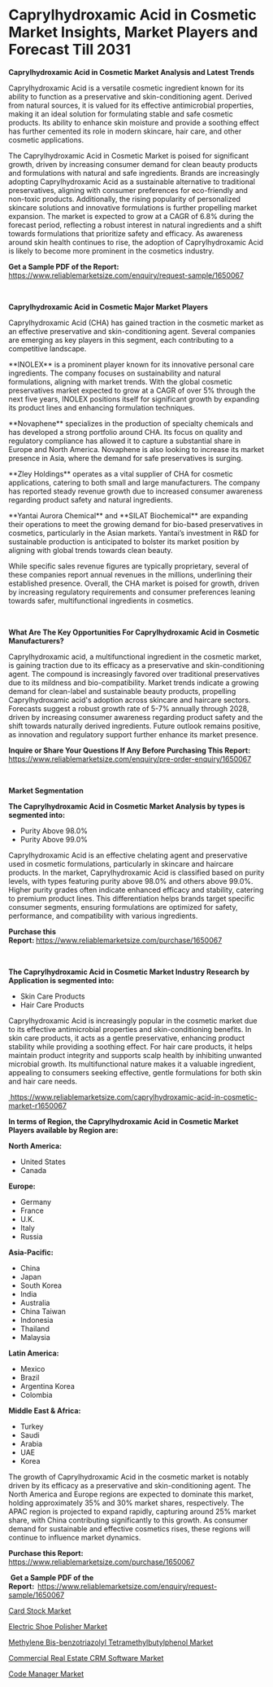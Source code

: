 <p><h1>Caprylhydroxamic Acid in Cosmetic Market Insights, Market Players and Forecast Till 2031</h1></p><p><strong>Caprylhydroxamic Acid in Cosmetic Market Analysis and Latest Trends</strong></p>
<p><p>Caprylhydroxamic Acid is a versatile cosmetic ingredient known for its ability to function as a preservative and skin-conditioning agent. Derived from natural sources, it is valued for its effective antimicrobial properties, making it an ideal solution for formulating stable and safe cosmetic products. Its ability to enhance skin moisture and provide a soothing effect has further cemented its role in modern skincare, hair care, and other cosmetic applications.</p><p>The Caprylhydroxamic Acid in Cosmetic Market is poised for significant growth, driven by increasing consumer demand for clean beauty products and formulations with natural and safe ingredients. Brands are increasingly adopting Caprylhydroxamic Acid as a sustainable alternative to traditional preservatives, aligning with consumer preferences for eco-friendly and non-toxic products. Additionally, the rising popularity of personalized skincare solutions and innovative formulations is further propelling market expansion. The market is expected to grow at a CAGR of 6.8% during the forecast period, reflecting a robust interest in natural ingredients and a shift towards formulations that prioritize safety and efficacy. As awareness around skin health continues to rise, the adoption of Caprylhydroxamic Acid is likely to become more prominent in the cosmetics industry.</p></p>
<p><strong>Get a Sample PDF of the Report:&nbsp;</strong> <a href="https://www.reliablemarketsize.com/enquiry/request-sample/1650067?utm_campaign=1103&utm_medium=2&utm_source=Github&utm_content=ia&utm_term=26092024&utm_id=caprylhydroxamic-acid-in-cosmetic">https://www.reliablemarketsize.com/enquiry/request-sample/1650067</a></p>
<p>&nbsp;</p>
<p><strong>Caprylhydroxamic Acid in Cosmetic Major Market Players</strong></p>
<p><p>Caprylhydroxamic Acid (CHA) has gained traction in the cosmetic market as an effective preservative and skin-conditioning agent. Several companies are emerging as key players in this segment, each contributing to a competitive landscape.</p><p>**INOLEX** is a prominent player known for its innovative personal care ingredients. The company focuses on sustainability and natural formulations, aligning with market trends. With the global cosmetic preservatives market expected to grow at a CAGR of over 5% through the next five years, INOLEX positions itself for significant growth by expanding its product lines and enhancing formulation techniques.</p><p>**Novaphene** specializes in the production of specialty chemicals and has developed a strong portfolio around CHA. Its focus on quality and regulatory compliance has allowed it to capture a substantial share in Europe and North America. Novaphene is also looking to increase its market presence in Asia, where the demand for safe preservatives is surging.</p><p>**Zley Holdings** operates as a vital supplier of CHA for cosmetic applications, catering to both small and large manufacturers. The company has reported steady revenue growth due to increased consumer awareness regarding product safety and natural ingredients. </p><p>**Yantai Aurora Chemical** and **SILAT Biochemical** are expanding their operations to meet the growing demand for bio-based preservatives in cosmetics, particularly in the Asian markets. Yantai’s investment in R&D for sustainable production is anticipated to bolster its market position by aligning with global trends towards clean beauty.</p><p>While specific sales revenue figures are typically proprietary, several of these companies report annual revenues in the millions, underlining their established presence. Overall, the CHA market is poised for growth, driven by increasing regulatory requirements and consumer preferences leaning towards safer, multifunctional ingredients in cosmetics.</p></p>
<p>&nbsp;</p>
<p><strong>What Are The Key Opportunities For Caprylhydroxamic Acid in Cosmetic Manufacturers?</strong></p>
<p><p>Caprylhydroxamic acid, a multifunctional ingredient in the cosmetic market, is gaining traction due to its efficacy as a preservative and skin-conditioning agent. The compound is increasingly favored over traditional preservatives due to its mildness and bio-compatibility. Market trends indicate a growing demand for clean-label and sustainable beauty products, propelling Caprylhydroxamic acid's adoption across skincare and haircare sectors. Forecasts suggest a robust growth rate of 5-7% annually through 2028, driven by increasing consumer awareness regarding product safety and the shift towards naturally derived ingredients. Future outlook remains positive, as innovation and regulatory support further enhance its market presence.</p></p>
<p><strong>Inquire or Share Your Questions If Any Before Purchasing This Report:</strong> <a href="https://www.reliablemarketsize.com/enquiry/pre-order-enquiry/1650067?utm_campaign=1103&utm_medium=2&utm_source=Github&utm_content=ia&utm_term=26092024&utm_id=caprylhydroxamic-acid-in-cosmetic">https://www.reliablemarketsize.com/enquiry/pre-order-enquiry/1650067</a></p>
<p>&nbsp;</p>
<p><strong>Market Segmentation</strong></p>
<p><strong>The Caprylhydroxamic Acid in Cosmetic Market Analysis by types is segmented into:</strong></p>
<p><ul><li>Purity Above 98.0%</li><li>Purity Above 99.0%</li></ul></p>
<p><p>Caprylhydroxamic Acid is an effective chelating agent and preservative used in cosmetic formulations, particularly in skincare and haircare products. In the market, Caprylhydroxamic Acid is classified based on purity levels, with types featuring purity above 98.0% and others above 99.0%. Higher purity grades often indicate enhanced efficacy and stability, catering to premium product lines. This differentiation helps brands target specific consumer segments, ensuring formulations are optimized for safety, performance, and compatibility with various ingredients.</p></p>
<p><strong>Purchase this Report:&nbsp;</strong><a href="https://www.reliablemarketsize.com/purchase/1650067?utm_campaign=1103&utm_medium=2&utm_source=Github&utm_content=ia&utm_term=26092024&utm_id=caprylhydroxamic-acid-in-cosmetic">https://www.reliablemarketsize.com/purchase/1650067</a></p>
<p>&nbsp;</p>
<p><strong>The Caprylhydroxamic Acid in Cosmetic Market Industry Research by Application is segmented into:</strong></p>
<p><ul><li>Skin Care Products</li><li>Hair Care Products</li></ul></p>
<p><p>Caprylhydroxamic Acid is increasingly popular in the cosmetic market due to its effective antimicrobial properties and skin-conditioning benefits. In skin care products, it acts as a gentle preservative, enhancing product stability while providing a soothing effect. For hair care products, it helps maintain product integrity and supports scalp health by inhibiting unwanted microbial growth. Its multifunctional nature makes it a valuable ingredient, appealing to consumers seeking effective, gentle formulations for both skin and hair care needs.</p></p>
<p><a href="https://www.reliablemarketsize.com/caprylhydroxamic-acid-in-cosmetic-market-r1650067?utm_campaign=1103&utm_medium=2&utm_source=Github&utm_content=ia&utm_term=26092024&utm_id=caprylhydroxamic-acid-in-cosmetic">&nbsp;https://www.reliablemarketsize.com/caprylhydroxamic-acid-in-cosmetic-market-r1650067</a></p>
<p><strong>In terms of Region, the Caprylhydroxamic Acid in Cosmetic Market Players available by Region are:</strong></p>
<p>
    <p> <strong> North America: </strong>
        <ul>
            <li>United States</li>
            <li>Canada</li>
        </ul>
        </p> 
    <p> <strong> Europe: </strong>
        <ul>
            <li>Germany</li>
            <li>France</li>
            <li>U.K.</li>
            <li>Italy</li>
            <li>Russia</li>
        </ul>
        </p> 
    <p> <strong> Asia-Pacific: </strong>
        <ul>
            <li>China</li>
            <li>Japan</li>
            <li>South Korea</li>
            <li>India</li>
            <li>Australia</li>
            <li>China Taiwan</li>
            <li>Indonesia</li>
            <li>Thailand</li>
            <li>Malaysia</li>
        </ul>
        </p> 
    <p> <strong> Latin America: </strong>
        <ul>
            <li>Mexico</li>
            <li>Brazil</li>
            <li>Argentina Korea</li>
            <li>Colombia</li>
        </ul>
        </p> 
    <p> <strong> Middle East & Africa: </strong>
        <ul>
            <li>Turkey</li>
            <li>Saudi</li>
            <li>Arabia</li>
            <li>UAE</li>
            <li>Korea</li>
        </ul>
    </p>
    </p>
<p><p>The growth of Caprylhydroxamic Acid in the cosmetic market is notably driven by its efficacy as a preservative and skin-conditioning agent. The North America and Europe regions are expected to dominate this market, holding approximately 35% and 30% market shares, respectively. The APAC region is projected to expand rapidly, capturing around 25% market share, with China contributing significantly to this growth. As consumer demand for sustainable and effective cosmetics rises, these regions will continue to influence market dynamics.</p></p>
<p><strong>Purchase this Report: </strong><a href="https://www.reliablemarketsize.com/purchase/1650067?utm_campaign=1103&utm_medium=2&utm_source=Github&utm_content=ia&utm_term=26092024&utm_id=caprylhydroxamic-acid-in-cosmetic">https://www.reliablemarketsize.com/purchase/1650067</a></p>
<p>&nbsp;<strong>Get a Sample PDF of the Report:&nbsp;&nbsp;</strong><a href="https://www.reliablemarketsize.com/enquiry/request-sample/1650067?utm_campaign=1103&utm_medium=2&utm_source=Github&utm_content=ia&utm_term=26092024&utm_id=caprylhydroxamic-acid-in-cosmetic">https://www.reliablemarketsize.com/enquiry/request-sample/1650067</a></p>
<p><strong></strong></p>
<p><p><a href="https://issuu.com/reportprime-2/docs/card-stock-market-size-2030.pptx_bb9e02e743fcac?utm_campaign=1103&utm_medium=2&utm_source=Github&utm_content=ia&utm_term=26092024&utm_id=caprylhydroxamic-acid-in-cosmetic">Card Stock Market</a></p><p><a href="https://issuu.com/reportprime-2/docs/electric-shoe-polisher-market-size-_bd11e4221f02df?utm_campaign=1103&utm_medium=2&utm_source=Github&utm_content=ia&utm_term=26092024&utm_id=caprylhydroxamic-acid-in-cosmetic">Electric Shoe Polisher Market</a></p><p><a href="https://github.com/gdfhhhj/Market-Research-Report-List-6/blob/main/methylene-bis-benzotriazolyl-tetramethylbutylphenol-market.md?utm_campaign=1103&utm_medium=2&utm_source=Github&utm_content=ia&utm_term=26092024&utm_id=caprylhydroxamic-acid-in-cosmetic">Methylene Bis-benzotriazolyl Tetramethylbutylphenol Market</a></p><p><a href="https://www.linkedin.com/pulse/commercial-real-estate-crm-software-market-share-size-trends-5zyue?utm_campaign=1103&utm_medium=2&utm_source=Github&utm_content=ia&utm_term=26092024&utm_id=caprylhydroxamic-acid-in-cosmetic">Commercial Real Estate CRM Software Market</a></p><p><a href="https://www.linkedin.com/pulse/global-code-manager-market-sector2024-2031-metrics-re2xe?utm_campaign=1103&utm_medium=2&utm_source=Github&utm_content=ia&utm_term=26092024&utm_id=caprylhydroxamic-acid-in-cosmetic">Code Manager Market</a></p></p>